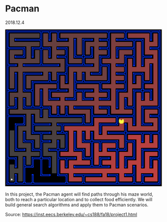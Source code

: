 # Pacman
2018.12.4

![Maze](maze.png)

In this project, the Pacman agent will find paths through his maze world, both to reach a particular location and to collect food efficiently. We will build general search algorithms and apply them to Pacman scenarios.


Source: https://inst.eecs.berkeley.edu/~cs188/fa18/project1.html